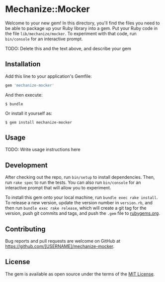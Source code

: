 # Mechanize::Mocker

Welcome to your new gem! In this directory, you'll find the files you need to be able to package up your Ruby library into a gem. Put your Ruby code in the file `lib/mechanize/mocker`. To experiment with that code, run `bin/console` for an interactive prompt.

TODO: Delete this and the text above, and describe your gem

## Installation

Add this line to your application's Gemfile:

```ruby
gem 'mechanize-mocker'
```

And then execute:

    $ bundle

Or install it yourself as:

    $ gem install mechanize-mocker

## Usage

TODO: Write usage instructions here

## Development

After checking out the repo, run `bin/setup` to install dependencies. Then, run `rake spec` to run the tests. You can also run `bin/console` for an interactive prompt that will allow you to experiment.

To install this gem onto your local machine, run `bundle exec rake install`. To release a new version, update the version number in `version.rb`, and then run `bundle exec rake release`, which will create a git tag for the version, push git commits and tags, and push the `.gem` file to [rubygems.org](https://rubygems.org).

## Contributing

Bug reports and pull requests are welcome on GitHub at https://github.com/[USERNAME]/mechanize-mocker.


## License

The gem is available as open source under the terms of the [MIT License](http://opensource.org/licenses/MIT).

